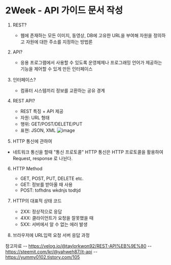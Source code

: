# 2Week - API 가이드 문서 작성

1) REST?
   - 웹에 존재하는 모든 이미지, 동영상, DB에 고유한 URL을 부여해 자원을 정의하고 자원에 대한 주소를 지정하는 방법론

2) API?
   - 응용 프로그램에서 사용할 수 있도록 운영체제나 프로그래밍 언어가 제공하는 기능을 제어할 수 있게 만든 인터페이스
  
3) 인터페이스?
   - 컴퓨터 시스템끼리 정보를 교환하는 공유 경계

4) REST API?
   - REST 특징 + API 제공
   - 자원: URL 형태
   - 행위: GET/POST/DELETE/PUT
   - 표현: JSON, XML
     ![image](https://github.com/crazy-oung/planttech/assets/74444856/66aed414-7f2d-44d9-ba92-2e4b00ff8b5b)

5) HTTP 통신에 관하여
- 네트워크 통신을 할때 "통신 프로토콜" HTTP 통신은 HTTP 프로토콜을 활용하여 Request, response 로 나뉜다.

6) HTTP Method
   - GET, POST, PUT, DELETE etc.
   - GET: 정보를 받아올 때 사용
   - POST: tofhdns wkdnjs todtjd
  
7) HTTP의 대표적 상태 코드
   - 2XX: 정상적으로 응답
   - 4XX: 클라이언트가 요청을 잘못했을 때
   - 5XX: 서버에서 알 수 없는 에러 발생
     
2) 브라우저에 URL입력 요청 서버 응답 과정


참고자료
-- https://velog.io/@taylorkwon92/REST-API%EB%9E%80
-- https://steemit.com/kr/@yahweh87/it-api
-- https://yummy0102.tistory.com/105
